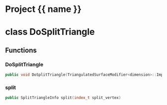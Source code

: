 <script setup>
import {useRoute} from 'vitepress'
const {path} = useRoute()
const tokens = path.split('/')
const words = tokens[2].split('-');
for (let i = 0; i < words.length; i++) {
    words[i] = words[i].charAt(0).toUpperCase() + words[i].slice(1);
    words[i] = words[i].replace('geode', 'Geode')
}
const name = words.join('-');
</script>
# Project {{ name }}

# class DoSplitTriangle


## Functions

### DoSplitTriangle

```cpp
public void DoSplitTriangle(TriangulatedSurfaceModifier<dimension>::Impl & modifier, index_t triangle_id)
```


### split

```cpp
public SplitTriangleInfo split(index_t split_vertex)
```




